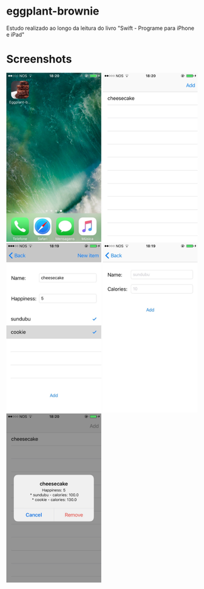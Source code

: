 # eggplant-brownie
Estudo realizado ao longo da leitura do livro "Swift - Programe para iPhone e iPad"

# Screenshots
<img src="https://raw.githubusercontent.com/castroruifilipe/eggplant-brownie/master/Screenshots/IMG_0006.jpg" width="250">
<img src="https://raw.githubusercontent.com/castroruifilipe/eggplant-brownie/master/Screenshots/IMG_0004.jpg" width="250">
<img src="https://raw.githubusercontent.com/castroruifilipe/eggplant-brownie/master/Screenshots/IMG_0002.jpg" width="250">
<img src="https://raw.githubusercontent.com/castroruifilipe/eggplant-brownie/master/Screenshots/IMG_0003.jpg" width="250">
<img src="https://raw.githubusercontent.com/castroruifilipe/eggplant-brownie/master/Screenshots/IMG_0005.jpg" width="250">

